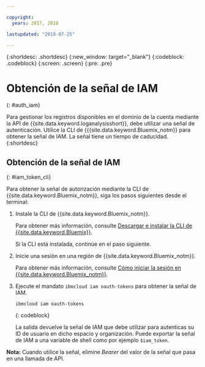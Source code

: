 ```yaml
---

copyright:
  years: 2017, 2018

lastupdated: "2018-07-25"

---
```



{:shortdesc: .shortdesc}
{:new_window: target="_blank"}
{:codeblock: .codeblock}
{:screen: .screen}
{:pre: .pre}


# Obtención de la señal de IAM
{: #auth_iam}

Para gestionar los registros disponibles en el dominio de la cuenta mediante la API de {{site.data.keyword.loganalysisshort}}, debe utilizar una señal de autenticación. Utilice la CLI de {{{site.data.keyword.Bluemix_notm}} para obtener la señal de IAM. La señal tiene un tiempo de caducidad. 
{:shortdesc}


## Obtención de la señal de IAM
{: #iam_token_cli}

Para obtener la señal de autorización mediante la CLI de {{site.data.keyword.Bluemix_notm}}, siga los pasos siguientes desde el terminal:

1. Instale la CLI de {{site.data.keyword.Bluemix_notm}}.

   Para obtener más información, consulte [Descargar e instalar la CLI de {{site.data.keyword.Bluemix}}](/docs/cli/index.html#overview).
   
   Si la CLI está instalada, continúe en el paso siguiente.
    
2. Inicie una sesión en una región de {{site.data.keyword.Bluemix_notm}}. 

    Para obtener más información, consulte [Cómo iniciar la sesión en {{site.data.keyword.Bluemix_notm}}](/docs/services/CloudLogAnalysis/qa/cli_qa.html#login).
	
3. Ejecute el mandato `ibmcloud iam oauth-tokens` para obtener la señal de IAM.

    ```
	ibmcloud iam oauth-tokens
	```
	{: codeblock}
	
	La salida devuelve la señal de IAM que debe utilizar para autenticas su ID de usuario en dicho espacio y organización. Puede exportar la señal de IAM a una variable de shell como por ejemplo `$iam_token`.



**Nota:** Cuando utilice la señal, elimine *Bearer* del valor de la señal que pasa en una llamada de API.

